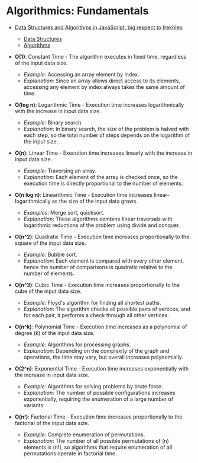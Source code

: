 # Algorithmics: Fundamentals

- [Data Structures and Algorithms in JavaScript, big respect to trekhleb](https://github.com/trekhleb/javascript-algorithms)
  - [Data Structures](https://github.com/trekhleb/javascript-algorithms?tab=readme-ov-file#data-structures)
  - [Algorithms](https://github.com/trekhleb/javascript-algorithms?tab=readme-ov-file#algorithms)

- **O(1)**: Constant Time - The algorithm executes in fixed time, regardless of the input data size.
  - *Example*: Accessing an array element by index.
  - *Explanation*: Since an array allows direct access to its elements, accessing any element by index always takes the same amount of time.

- **O(log n)**: Logarithmic Time - Execution time increases logarithmically with the increase in input data size.
  - *Example*: Binary search.
  - *Explanation*: In binary search, the size of the problem is halved with each step, so the total number of steps depends on the logarithm of the input size.

- **O(n)**: Linear Time - Execution time increases linearly with the increase in input data size.
  - *Example*: Traversing an array.
  - *Explanation*: Each element of the array is checked once, so the execution time is directly proportional to the number of elements.

- **O(n log n)**: Linearithmic Time - Execution time increases linear-logarithmically as the size of the input data grows.
  - *Examples*: Merge sort, quicksort.
  - *Explanation*: These algorithms combine linear traversals with logarithmic reductions of the problem using divide and conquer.

- **O(n^2)**: Quadratic Time - Execution time increases proportionally to the square of the input data size.
  - *Example*: Bubble sort.
  - *Explanation*: Each element is compared with every other element, hence the number of comparisons is quadratic relative to the number of elements.

- **O(n^3)**: Cubic Time - Execution time increases proportionally to the cube of the input data size.
  - *Example*: Floyd's algorithm for finding all shortest paths.
  - *Explanation*: The algorithm checks all possible pairs of vertices, and for each pair, it performs a check through all other vertices.

- **O(n^k)**: Polynomial Time - Execution time increases as a polynomial of degree \(k\) of the input data size.
  - *Example*: Algorithms for processing graphs.
  - *Explanation*: Depending on the complexity of the graph and operations, the time may vary, but overall increases polynomially.

- **O(2^n)**: Exponential Time - Execution time increases exponentially with the increase in input data size.
  - *Example*: Algorithms for solving problems by brute force.
  - *Explanation*: The number of possible configurations increases exponentially, requiring the enumeration of a large number of variants.

- **O(n!)**: Factorial Time - Execution time increases proportionally to the factorial of the input data size.
  - *Example*: Complete enumeration of permutations.
  - *Explanation*: The number of all possible permutations of \(n\) elements is \(n!\), so algorithms that require enumeration of all permutations operate in factorial time.
